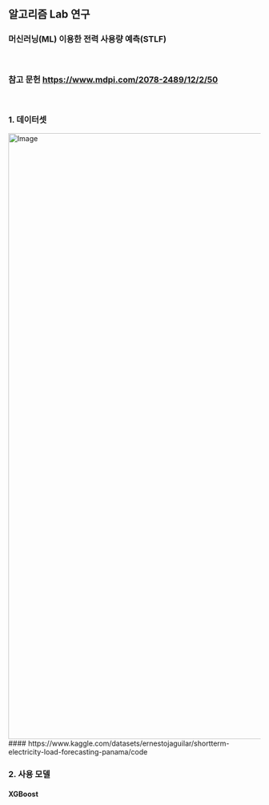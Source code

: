 ## 알고리즘 Lab 연구

### 머신러닝(ML) 이용한 전력 사용량 예측(STLF)
<br>

### 참고 문헌 https://www.mdpi.com/2078-2489/12/2/50


<br>

### 1. 데이터셋
<img width="1209" alt="Image" src="https://github.com/user-attachments/assets/0ccf6b8d-a076-4edb-b315-715e663e8d2c" />
#### https://www.kaggle.com/datasets/ernestojaguilar/shortterm-electricity-load-forecasting-panama/code
<br>

### 2. 사용 모델
#### XGBoost
<br>
